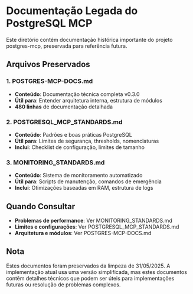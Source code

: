 # Documentação Legada do PostgreSQL MCP

Este diretório contém documentação histórica importante do projeto postgres-mcp, preservada para referência futura.

## Arquivos Preservados

### 1. POSTGRES-MCP-DOCS.md
- **Conteúdo**: Documentação técnica completa v0.3.0
- **Útil para**: Entender arquitetura interna, estrutura de módulos
- **480 linhas** de documentação detalhada

### 2. POSTGRESQL_MCP_STANDARDS.md  
- **Conteúdo**: Padrões e boas práticas PostgreSQL
- **Útil para**: Limites de segurança, thresholds, nomenclaturas
- **Inclui**: Checklist de configuração, limites de tamanho

### 3. MONITORING_STANDARDS.md
- **Conteúdo**: Sistema de monitoramento automatizado
- **Útil para**: Scripts de manutenção, comandos de emergência
- **Inclui**: Otimizações baseadas em RAM, estrutura de logs

## Quando Consultar

- **Problemas de performance**: Ver MONITORING_STANDARDS.md
- **Limites e configurações**: Ver POSTGRESQL_MCP_STANDARDS.md  
- **Arquitetura e módulos**: Ver POSTGRES-MCP-DOCS.md

## Nota

Estes documentos foram preservados da limpeza de 31/05/2025. A implementação atual usa uma versão simplificada, mas estes documentos contêm detalhes técnicos que podem ser úteis para implementações futuras ou resolução de problemas complexos.
